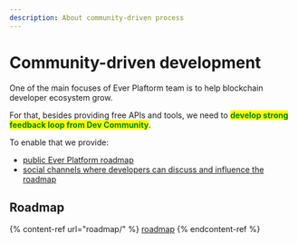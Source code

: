 ```yaml
---
description: About community-driven process
---
```


# Community-driven development

One of the main focuses of Ever Plaftorm team is to help blockchain developer ecosystem grow.&#x20;

For that, besides providing free APIs and tools, we need to <mark style="color:green;">**develop strong feedback loop from Dev Community**</mark>.

To enable that we provide:

* [public Ever Platform roadmap](roadmap/)
* [social channels where developers can discuss and influence the roadmap](roadmap/discussions.md)

## Roadmap

{% content-ref url="roadmap/" %}
[roadmap](roadmap/)
{% endcontent-ref %}

